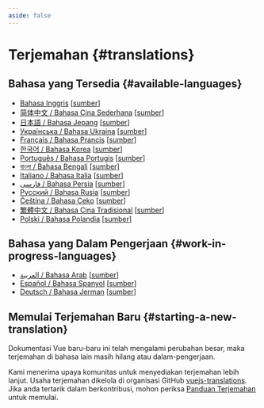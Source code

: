 ```yaml
---
aside: false
---
```


# Terjemahan {#translations}

## Bahasa yang Tersedia {#available-languages}

- [Bahasa Inggris](https://vuejs.org/) [[sumber](https://github.com/vuejs/docs)]
- [简体中文 / Bahasa Cina Sederhana](https://cn.vuejs.org/) [[sumber](https://github.com/vuejs-translations/docs-zh-cn)]
- [日本語 / Bahasa Jepang](https://ja.vuejs.org/) [[sumber](https://github.com/vuejs-translations/docs-ja)]
- [Українська / Bahasa Ukraina](https://ua.vuejs.org/) [[sumber](https://github.com/vuejs-translations/docs-uk)]
- [Français / Bahasa Prancis](https://fr.vuejs.org) [[sumber](https://github.com/vuejs-translations/docs-fr)]
- [한국어 / Bahasa Korea](https://ko.vuejs.org) [[sumber](https://github.com/vuejs-translations/docs-ko)]
- [Português / Bahasa Portugis](https://pt.vuejs.org) [[sumber](https://github.com/vuejs-translations/docs-pt)]
- [বাংলা / Bahasa Bengali](https://bn.vuejs.org) [[sumber](https://github.com/vuejs-translations/docs-bn)]
- [Italiano / Bahasa Italia](https://it.vuejs.org) [[sumber](https://github.com/vuejs-translations/docs-it)]
- [فارسی / Bahasa Persia](https://fa.vuejs.org) [[sumber](https://github.com/vuejs-translations/docs-fa)]
- [Русский / Bahasa Rusia](https://ru.vuejs.org/) [[sumber](https://github.com/vuejs-translations/docs-ru)]
- [Čeština / Bahasa Ceko](https://cs.vuejs.org/) [[sumber](https://github.com/vuejs-translations/docs-cs)]
- [繁體中文 / Bahasa Cina Tradisional](https://zh-hk.vuejs.org/) [[sumber](https://github.com/vuejs-translations/docs-zh-hk)]
- [Polski / Bahasa Polandia](https://pl.vuejs.org/) [[sumber](https://github.com/vuejs-translations/docs-pl)]

## Bahasa yang Dalam Pengerjaan {#work-in-progress-languages}

- [العربية / Bahasa Arab](https://ar.vuejs.org/) [[sumber](https://github.com/vuejs-translations/docs-ar)]
- [Español / Bahasa Spanyol](https://vue3-spanish-docs.netlify.app/) [[sumber](https://github.com/icarusgk/vuejs-spanish-docs)]
- [Deutsch / Bahasa Jerman](https://de.vuejs.org/) [[sumber](https://github.com/vuejs-translations/docs-de)]

## Memulai Terjemahan Baru {#starting-a-new-translation}

Dokumentasi Vue baru-baru ini telah mengalami perubahan besar, maka terjemahan di bahasa lain masih hilang atau dalam-pengerjaan.

Kami menerima upaya komunitas untuk menyediakan terjemahan lebih lanjut. Usaha terjemahan dikelola di organisasi GitHub [vuejs-translations](https://github.com/vuejs-translations/). Jika anda tertarik dalam berkontribusi, mohon periksa [Panduan Terjemahan](https://github.com/vuejs-translations/guidelines/blob/main/README.md) untuk memulai.
